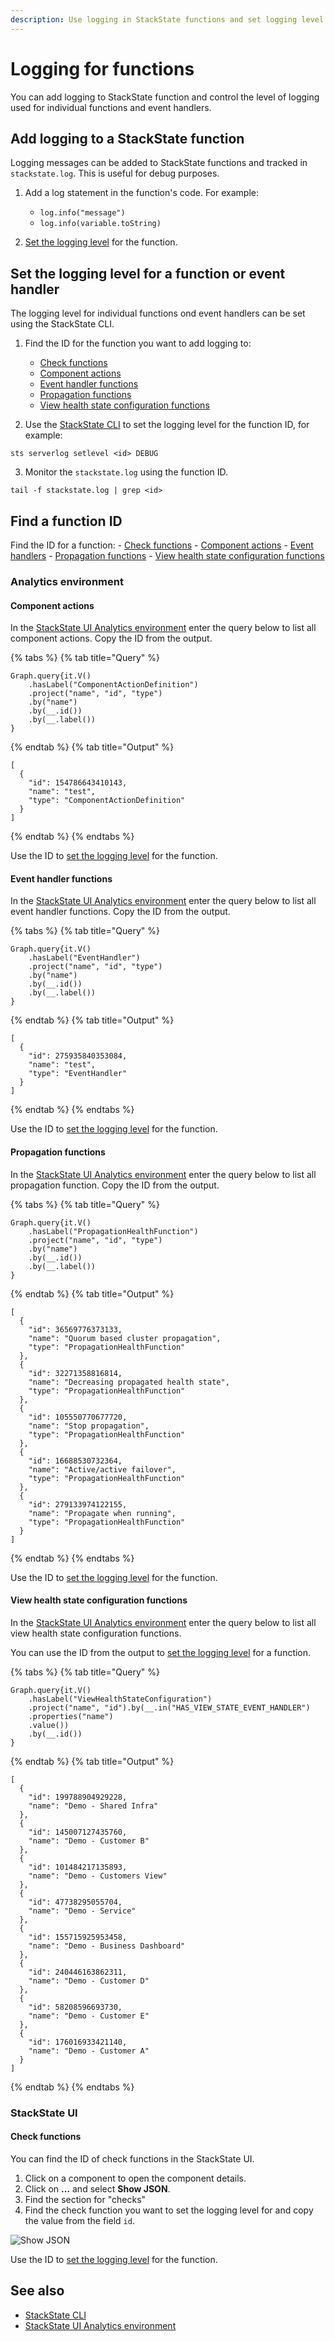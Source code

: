 ```yaml
---
description: Use logging in StackState functions and set logging level
---
```


# Logging for functions

You can add logging to StackState function and control the level of logging used for individual functions and event handlers.

## Add logging to a StackState function

Logging messages can be added to StackState functions and tracked in `stackstate.log`. This is useful for debug purposes.

1. Add a log statement in the function's code. For example:
    - `log.info("message")`
    - `log.info(variable.toString)`
    
2. [Set the logging level](#set-the-logging-level-for-a-function-or-event-handler) for the function.


## Set the logging level for a function or event handler

The logging level for individual functions ond event handlers can be set using the StackState CLI. 

1. Find the ID for the function you want to add logging to:
    - [Check functions](#check-functions)
    - [Component actions](#component-actions)
    - [Event handler functions](#event-handler-functions)
    - [Propagation functions](#propagation-functions)
    - [View health state configuration functions](#view-health-state-configuration-functions)

2. Use the [StackState CLI](/setup/cli.md) to set the logging level for the function ID, for example:
```
sts serverlog setlevel <id> DEBUG
```

3. Monitor the `stackstate.log` using the function ID.
```
tail -f stackstate.log | grep <id>
```

## Find a function ID

Find the ID for a function:
    - [Check functions](#check-functions)
    - [Component actions](#component-actions)
    - [Event handlers](#event-handler-functions)
    - [Propagation functions](#propagation-functions)
    - [View health state configuration functions](#view-health-state-configuration-functions)

### Analytics environment

#### Component actions

In the [StackState UI Analytics environment](/develop/scripting/README.md#running-scripts) enter the query below to list all component actions. Copy the ID from the output.

{% tabs %}
{% tab title="Query" %}
```
Graph.query{it.V()
    .hasLabel("ComponentActionDefinition")
    .project("name", "id", "type")
    .by("name")
    .by(__.id())
    .by(__.label())
}
```
{% endtab %}
{% tab title="Output" %}
```
[
  {
    "id": 154786643410143,
    "name": "test",
    "type": "ComponentActionDefinition"
  }
]
```
{% endtab %}
{% endtabs %}

Use the ID to [set the logging level](#set-the-logging-level-for-a-function-or-event-handler) for the function.

#### Event handler functions

In the [StackState UI Analytics environment](/develop/scripting/README.md#running-scripts) enter the query below to list all event handler functions. Copy the ID from the output.

{% tabs %}
{% tab title="Query" %}
```
Graph.query{it.V()
    .hasLabel("EventHandler")
    .project("name", "id", "type")
    .by("name")
    .by(__.id())
    .by(__.label())
}
```
{% endtab %}
{% tab title="Output" %}
```
[
  {
    "id": 275935840353084,
    "name": "test",
    "type": "EventHandler"
  }
]
```
{% endtab %}
{% endtabs %}

Use the ID to [set the logging level](#set-the-logging-level-for-a-function-or-event-handler) for the function.

#### Propagation functions

In the [StackState UI Analytics environment](/develop/scripting/README.md#running-scripts) enter the query below to list all propagation function. Copy the ID from the output.

{% tabs %}
{% tab title="Query" %}
```
Graph.query{it.V()
    .hasLabel("PropagationHealthFunction")
    .project("name", "id", "type")
    .by("name")
    .by(__.id())
    .by(__.label())
}
```
{% endtab %}
{% tab title="Output" %}
```
[
  {
    "id": 36569776373133,
    "name": "Quorum based cluster propagation",
    "type": "PropagationHealthFunction"
  },
  {
    "id": 32271358816814,
    "name": "Decreasing propagated health state",
    "type": "PropagationHealthFunction"
  },
  {
    "id": 105550770677720,
    "name": "Stop propagation",
    "type": "PropagationHealthFunction"
  },
  {
    "id": 16688530732364,
    "name": "Active/active failover",
    "type": "PropagationHealthFunction"
  },
  {
    "id": 279133974122155,
    "name": "Propagate when running",
    "type": "PropagationHealthFunction"
  }
]
```
{% endtab %}
{% endtabs %}

Use the ID to [set the logging level](#set-the-logging-level-for-a-function-or-event-handler) for the function.

#### View health state configuration functions

In the [StackState UI Analytics environment](/develop/scripting/README.md#running-scripts) enter the query below to list all view health state configuration functions. 

You can use the ID from the output to [set the logging level](#set-the-logging-level-for-a-function-or-event-handler) for a function.

{% tabs %}
{% tab title="Query" %}
```
Graph.query{it.V()
    .hasLabel("ViewHealthStateConfiguration")
    .project("name", "id").by(__.in("HAS_VIEW_STATE_EVENT_HANDLER")
    .properties("name")
    .value())
    .by(__.id())
}
```
{% endtab %}
{% tab title="Output" %}
```
[
  {
    "id": 199788904929228,
    "name": "Demo - Shared Infra"
  },
  {
    "id": 145007127435760,
    "name": "Demo - Customer B"
  },
  {
    "id": 101484217135893,
    "name": "Demo - Customers View"
  },
  {
    "id": 47738295055704,
    "name": "Demo - Service"
  },
  {
    "id": 155715925953458,
    "name": "Demo - Business Dashboard"
  },
  {
    "id": 240446163862311,
    "name": "Demo - Customer D"
  },
  {
    "id": 58208596693730,
    "name": "Demo - Customer E"
  },
  {
    "id": 176016933421140,
    "name": "Demo - Customer A"
  }
]
```
{% endtab %}
{% endtabs %}

### StackState UI

#### Check functions

You can find the ID of check functions in the StackState UI.

1. Click on a component to open the component details.
2. Click on **...** and select **Show JSON**.
3. Find the section for "checks"
4. Find the check function you want to set the logging level for and copy the value from the field `id`.

![Show JSON](/.gitbook/assets/v41_show-json.png)

Use the ID to [set the logging level](#set-the-logging-level-for-a-function-or-event-handler) for the function.

## See also

- [StackState CLI](/setup/cli.md)
- [StackState UI Analytics environment](/develop/scripting/README.md#running-scripts)